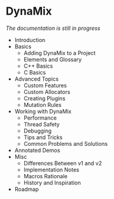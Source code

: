 # DynaMix

*The documentation is still in progress*

* Introduction
* Basics
    * Adding DynaMix to a Project
    * Elements and Glossary 
    * C++ Basics
    * C Basics
* Advanced Topics
    * Custom Features
    * Custom Allocators
    * Creating Plugins
    * Mutation Rules
* Working with DynaMix
    * Performance
    * Thread Safety
    * Debugging    
    * Tips and Tricks
    * Common Problems and Solutions
* Annotated Demos
* Misc    
    * Differences Between v1 and v2    
    * Implementation Notes
    * Macros Rationale
    * History and Inspiration
* Roadmap
